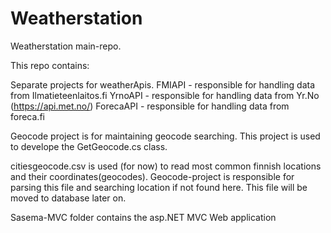 # Weatherstation
Weatherstation main-repo.

This repo contains:

Separate projects for weatherApis.
FMIAPI - responsible for handling data from Ilmatieteenlaitos.fi
YrnoAPI - responsible for handling data from Yr.No (https://api.met.no/)
ForecaAPI - responsible for handling data from foreca.fi

Geocode project is for maintaining geocode searching. This project is used to develope the GetGeocode.cs class.

citiesgeocode.csv is used (for now) to read most common finnish locations and their coordinates(geocodes).
Geocode-project is responsible for parsing this file and searching location if not found here.
This file will be moved to database later on.

Sasema-MVC folder contains the asp.NET MVC Web application 
